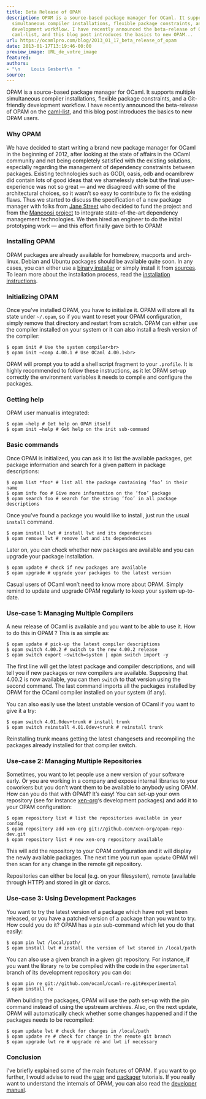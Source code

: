 ```yaml
---
title: Beta Release of OPAM
description: OPAM is a source-based package manager for OCaml. It supports multiple
  simultaneous compiler installations, flexible package constraints, and a Git-friendly
  development workflow. I have recently announced the beta-release of OPAM on the
  caml-list, and this blog post introduces the basics to new OPAM...
url: https://ocamlpro.com/blog/2013_01_17_beta_release_of_opam
date: 2013-01-17T13:19:46-00:00
preview_image: URL_de_votre_image
featured:
authors:
- "\n    Louis Gesbert\n  "
source:
---
```


<p>OPAM is a source-based package manager for OCaml. It supports
multiple simultaneous compiler installations, flexible package
constraints, and a Git-friendly development workflow. I have recently
announced the beta-release of OPAM on the <a href="https://sympa.inria.fr/sympa/arc/caml-list/2013-01/msg00073.html">caml-list</a>, and this blog post introduces the basics to new OPAM users.</p>
<h3>Why OPAM</h3>
<p>We have decided to start writing a brand new package manager for
OCaml in the beginning of 2012, after looking at the state of affairs in
the OCaml community and not being completely satisfied with the
existing solutions, especially regarding the management of dependency
constraints between packages. Existing technologies such as GODI, oasis,
odb and ocamlbrew did contain lots of good ideas that we shamelessly
stole but the final user-experience was not so great &mdash; and we disagreed
with some of the architectural choices, so it wasn&rsquo;t so easy to
contribute to fix the existing flaws. Thus we started to discuss the
specification of a new package manager with folks from <a href="https://www.janestreet.com/">Jane Street</a> who decided to fund the project and from the <a href="https://www.mancoosi.org/">Mancoosi project</a>
to integrate state-of-the-art dependency management technologies. We
then hired an engineer to do the initial prototyping work &mdash; and this
effort finally gave birth to OPAM!</p>
<h3>Installing OPAM</h3>
<p>OPAM packages are already available for homebrew, macports and
arch-linux. Debian and Ubuntu packages should be available quite soon.
In any cases, you can either use a <a href="https://github.com/ocaml/opam/blob/master/shell/opam_installer.sh">binary installer</a> or simply install it from <a href="https://github.com/OCamlPro/opam/archive/0.9.1.tar.gz">sources</a>. To learn more about the installation process, read the <a href="https://opam.ocamlpro.com/doc/Quick_Install.html">installation instructions</a>.</p>
<h3>Initializing OPAM</h3>
<p>Once you&rsquo;ve installed OPAM, you have to initialize it. OPAM will store all its state under <code>~/.opam</code>,
so if you want to reset your OPAM configuration, simply remove that
directory and restart from scratch. OPAM can either use the compiler
installed on your system or it can also install a fresh version of the
compiler:</p>
<pre><code class="language-shell-session">$ opam init # Use the system compiler&lt;br&gt;
$ opam init &ndash;comp 4.00.1 # Use OCaml 4.00.1&lt;br&gt;
</code></pre>
<p>OPAM will prompt you to add a shell script fragment to your <code>.profile</code>.
It is highly recommended to follow these instructions, as it let OPAM
set-up correctly the environment variables it needs to compile and
configure the packages.</p>
<h3>Getting help</h3>
<p>OPAM user manual is integrated:</p>
<pre><code class="language-shell-session">$ opam &ndash;help # Get help on OPAM itself
$ opam init &ndash;help # Get help on the init sub-command
</code></pre>
<h3>Basic commands</h3>
<p>Once OPAM is initialized, you can ask it to list the available
packages, get package information and search for a given pattern in
package descriptions:</p>
<pre><code class="language-shell-session">$ opam list *foo* # list all the package containing &lsquo;foo&rsquo; in their name
$ opam info foo # Give more information on the &lsquo;foo&rsquo; package
$ opam search foo # search for the string &lsquo;foo&rsquo; in all package descriptions
</code></pre>
<p>Once you&rsquo;ve found a package you would like to install, just run the usual <code>install</code> command.</p>
<pre><code class="language-shell-session">$ opam install lwt # install lwt and its dependencies
$ opam remove lwt # remove lwt and its dependencies
</code></pre>
<p>Later on, you can check whether new packages are available and you can upgrade your package installation.</p>
<pre><code class="language-shell-session">$ opam update # check if new packages are available
$ opam upgrade # upgrade your packages to the latest version
</code></pre>
<p>Casual users of OCaml won&rsquo;t need to know more about OPAM. Simply
remind to update and upgrade OPAM regularly to keep your system
up-to-date.</p>
<h3>Use-case 1: Managing Multiple Compilers</h3>
<p>A new release of OCaml is available and you want to be able to use it. How to do this in OPAM ? This is as simple as:</p>
<pre><code class="language-shell-session">$ opam update # pick-up the latest compiler descriptions
$ opam switch 4.00.2 # switch to the new 4.00.2 release
$ opam switch export &ndash;switch=system | opam switch import -y
</code></pre>
<p>The first line will get the latest package and compiler descriptions,
and will tell you if new packages or new compilers are available.
Supposing that 4.00.2 is now available, you can then <code>switch</code>
to that version using the second command. The last command imports all
the packages installed by OPAM for the OCaml compiler installed on your
system (if any).</p>
<p>You can also easily use the latest unstable version of OCaml if you want to give it a try:</p>
<pre><code class="language-shell-session">$ opam switch 4.01.0dev+trunk # install trunk
$ opam switch reinstall 4.01.0dev+trunk # reinstall trunk
</code></pre>
<p>Reinstalling trunk means getting the latest changesets and recompiling the packages already installed for that compiler switch.</p>
<h3>Use-case 2: Managing Multiple Repositories</h3>
<p>Sometimes, you want to let people use a new version of your software
early. Or you are working in a company and expose internal libraries to
your coworkers but you don&rsquo;t want them to be available to anybody using
OPAM. How can you do that with OPAM? It&rsquo;s easy! You can set-up your own
repository (see for instance <a href="https://github.com/xen-org/opam-repo-dev/">xen-org</a>&lsquo;s development packages) and add it to your OPAM configuration:</p>
<pre><code class="language-shell-session">$ opam repository list # list the repositories available in your config
$ opam repository add xen-org git://github.com/xen-org/opam-repo-dev.git
$ opam repository list # new xen-org repository available
</code></pre>
<p>This will add the repository to your OPAM configuration and it will display the newly available packages. The next time you run <code>opam update</code> OPAM will then scan for any change in the remote git repository.</p>
<p>Repositories can either be local (e.g. on your filesystem), remote (available through HTTP) and stored in git or darcs.</p>
<h3>Use-case 3: Using Development Packages</h3>
<p>You want to try the latest version of a package which have not yet
been released, or you have a patched version of a package than you want
to try. How could you do it? OPAM has a <code>pin</code> sub-command which let you do that easily:</p>
<pre><code class="language-shell-session">$ opam pin lwt /local/path/
$ opam install lwt # install the version of lwt stored in /local/path
</code></pre>
<p>You can also use a given branch in a given git repository. For instance, if you want the library <code>re</code> to be compiled with the code in the <code>experimental</code> branch of its development repository you can do:</p>
<pre><code class="language-shell-session">$ opam pin re git://github.com/ocaml/ocaml-re.git#experimental
$ opam install re
</code></pre>
<p>When building the packages, OPAM will use the path set-up with the
pin command instead of using the upstream archives. Also, on the next
update, OPAM will automatically check whether some changes happened and
if the packages needs to be recompiled:</p>
<pre><code class="language-shell-session">$ opam update lwt # check for changes in /local/path
$ opam update re # check for change in the remote git branch
$ opam upgrade lwt re # upgrade re and lwt if necessary
</code></pre>
<h3>Conclusion</h3>
<p>I&rsquo;ve briefly explained some of the main features of OPAM. If you want to go further, I would advise to read the <a href="https://opam.ocamlpro.com/doc/Advanced_Usage.html">user</a> and <a href="https://opam.ocamlpro.com/doc/Packaging.html">packager</a> tutorials. If you really want to understand the internals of OPAM, you can also read the <a href="https://github.com/OCamlPro/opam/blob/master/doc/dev-manual/dev-manual.pdf?raw=true">developer manual</a>.</p>

